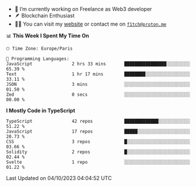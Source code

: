 - 🔭 I’m currently working on Freelance as Web3 developer
- 🪶 Blockchain Enthusiast
- 👨‍💻 You can visit my [website](https://f1tch.xyz) or contact me on [`f1tch@proton.me`](mailto:f1tch@proton.me)

<!--START_SECTION:waka-->
📊 **This Week I Spent My Time On** 

```text
🕑︎ Time Zone: Europe/Paris

💬 Programming Languages: 
JavaScript               2 hrs 33 mins       ████████████████░░░░░░░░░   65.39 % 
Text                     1 hr 17 mins        ████████░░░░░░░░░░░░░░░░░   33.11 % 
JSON                     3 mins              ░░░░░░░░░░░░░░░░░░░░░░░░░   01.50 % 
Zed                      0 secs              ░░░░░░░░░░░░░░░░░░░░░░░░░   00.00 % 
```

**I Mostly Code in TypeScript** 

```text
TypeScript               42 repos            █████████████░░░░░░░░░░░░   51.22 % 
JavaScript               17 repos            █████░░░░░░░░░░░░░░░░░░░░   20.73 % 
CSS                      3 repos             █░░░░░░░░░░░░░░░░░░░░░░░░   03.66 % 
Solidity                 2 repos             █░░░░░░░░░░░░░░░░░░░░░░░░   02.44 % 
Svelte                   1 repo              ░░░░░░░░░░░░░░░░░░░░░░░░░   01.22 % 
```




 Last Updated on 04/10/2023 04:04:52 UTC
<!--END_SECTION:waka-->
